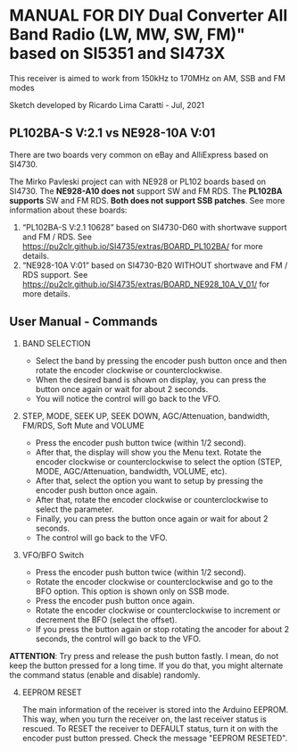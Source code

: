 # MANUAL FOR DIY Dual Converter All Band Radio (LW, MW, SW, FM)" based on SI5351 and SI473X 


This receiver is aimed to work from 150kHz to 170MHz on AM, SSB and FM modes

Sketch developed by Ricardo Lima Caratti - Jul, 2021


## PL102BA-S V:2.1 vs NE928-10A V:01

There are two boards very common on eBay and AlliExpress based on SI4730.

The Mirko Pavleski project can with  NE928 or PL102 boards based on SI4730.  The __NE928-A10 does not__ support SW and FM RDS. The __PL102BA supports__ SW and FM RDS. __Both does not support SSB patches__. See more information about these boards: 

1. “PL102BA-S V:2.1 10628” based on SI4730-D60 with shortwave support and FM / RDS. 
   See https://pu2clr.github.io/SI4735/extras/BOARD_PL102BA/ for more details.
2. “NE928-10A V:01” based on SI4730-B20 WITHOUT shortwave and FM / RDS support. 
   See https://pu2clr.github.io/SI4735/extras/BOARD_NE928_10A_V_01/ for more details. 


## User Manual - Commands

1. BAND SELECTION

   * Select the band by pressing the encoder push button once and then rotate the encoder clockwise or counterclockwise.
   * When the desired band is shown on display, you  can press the button once again or wait for about 2 seconds. 
   * You will notice the control will go back to the VFO.

2. STEP, MODE, SEEK UP, SEEK DOWN, AGC/Attenuation, bandwidth, FM/RDS, Soft Mute and VOLUME

     * Press the encoder push button twice (within 1/2 second).
     * After that, the display will show you the Menu text. Rotate the encoder clockwise or counterclockwise to select the option (STEP, MODE, AGC/Attenuation, bandwidth, VOLUME, etc). 
     * After that, select the option you want to setup by pressing the encoder push button once again. 
     * After that, rotate the encoder clockwise or counterclockwise to select the parameter.
     * Finally, you can press the button once again or wait for about 2 seconds. 
     * The control will go back to the VFO.  

3. VFO/BFO Switch 

    * Press the encoder push button twice (within 1/2 second).
    * Rotate the encoder clockwise or counterclockwise and go to the BFO option. This option is shown only on SSB mode. 
    * Press the encoder push button once again. 
    * Rotate the encoder clockwise or counterclockwise to increment or decrement the BFO (select the offset).
    * If you press the button again or stop rotating the ancoder for about 2 seconds, the control will go back to the VFO. 

__ATTENTION__: Try press and release the push button fastly. I mean, do not keep the button pressed for a long time. If you do that, you might alternate the command status (enable and disable) randomly. 

4. EEPROM RESET

   The main information of the receiver is stored into the Arduino EEPROM. This way, when you turn the receiver on, the last receiver status is rescued. To RESET the receiver to DEFAULT status, turn it on with the encoder pust button pressed. Check the message "EEPROM RESETED". 


